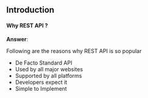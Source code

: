 ## Introduction 

#### Why REST API ? 

**Answer**: 

Following are the reasons why REST API is so popular 

- De Facto Standard API 
- Used by all major websites
- Supported by all platforms
- Developers expect it 
- Simple to Implement 